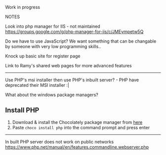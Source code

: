 Work in progress


NOTES

Look into php manager for IIS - not maintained
https://groups.google.com/g/php-manager-for-iis/c/JMEympetw5Q

Do we have to use JavaScript? We want something that can be changable by someone with very low programming skills..


Knock up basic site for register page





Link to Ramy's shared web pages for more advanced features

---

Use PHP's msi installer then use PHP's inbuilt server? - PHP have deprecated their MSI installer :| 

What about the windows package managers?

## Install PHP

1. Download & install the Chocolately package manager from [here](https://chocolatey.org/install)
2. Paste `choco install php` into the command prompt and press enter


--- 

In built PHP server does not work on public networks https://www.php.net/manual/en/features.commandline.webserver.php
